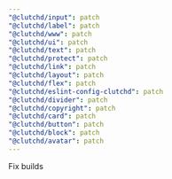 ```yaml
---
"@clutchd/input": patch
"@clutchd/label": patch
"@clutchd/www": patch
"@clutchd/ui": patch
"@clutchd/text": patch
"@clutchd/protect": patch
"@clutchd/link": patch
"@clutchd/layout": patch
"@clutchd/flex": patch
"@clutchd/eslint-config-clutchd": patch
"@clutchd/divider": patch
"@clutchd/copyright": patch
"@clutchd/card": patch
"@clutchd/button": patch
"@clutchd/block": patch
"@clutchd/avatar": patch
---
```


Fix builds
